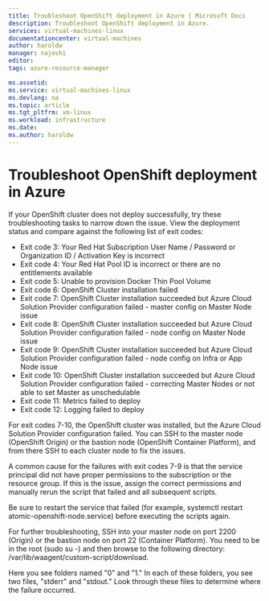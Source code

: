 ```yaml
---
title: Troubleshoot OpenShift deployment in Azure | Microsoft Docs
description: Troubleshoot OpenShift deployment in Azure.
services: virtual-machines-linux
documentationcenter: virtual-machines
author: haroldw
manager: najoshi
editor: 
tags: azure-resource-manager

ms.assetid: 
ms.service: virtual-machines-linux
ms.devlang: na
ms.topic: article
ms.tgt_pltfrm: vm-linux
ms.workload: infrastructure
ms.date: 
ms.author: haroldw
---
```


# Troubleshoot OpenShift deployment in Azure

If your OpenShift cluster does not deploy successfully, try these troubleshooting tasks to narrow down the issue. View the deployment status and compare against the following list of exit codes:

- Exit code 3: Your Red Hat Subscription User Name / Password or Organization ID / Activation Key is incorrect
- Exit code 4: Your Red Hat Pool ID is incorrect or there are no entitlements available
- Exit code 5: Unable to provision Docker Thin Pool Volume
- Exit code 6: OpenShift Cluster installation failed
- Exit code 7: OpenShift Cluster installation succeeded but Azure Cloud Solution Provider configuration failed - master config on Master Node issue
- Exit code 8: OpenShift Cluster installation succeeded but Azure Cloud Solution Provider configuration failed - node config on Master Node issue
- Exit code 9: OpenShift Cluster installation succeeded but Azure Cloud Solution Provider configuration failed - node config on Infra or App Node issue
- Exit code 10: OpenShift Cluster installation succeeded but Azure Cloud Solution Provider configuration failed - correcting Master Nodes or not able to set Master as unschedulable
- Exit code 11: Metrics failed to deploy
- Exit code 12: Logging failed to deploy

For exit codes 7-10, the OpenShift cluster was installed, but the Azure Cloud Solution Provider configuration failed. You can SSH to the master node (OpenShift Origin) or the bastion node (OpenShift Container Platform), and from there SSH to each cluster node to fix the issues.

A common cause for the failures with exit codes 7-9 is that the service principal did not have proper permissions to the subscription or the resource group. If this is the issue, assign the correct permissions and manually rerun the script that failed and all subsequent scripts.

Be sure to restart the service that failed (for example, systemctl restart atomic-openshift-node.service) before executing the scripts again.

For further troubleshooting, SSH into your master node on port 2200 (Origin) or the bastion node on port 22 (Container Platform). You need to be in the root (sudo su -) and then browse to the following directory: /var/lib/waagent/custom-script/download.

Here you see folders named "0" and "1." In each of these folders, you see two files, "stderr" and "stdout." Look through these files to determine where the failure occurred.
